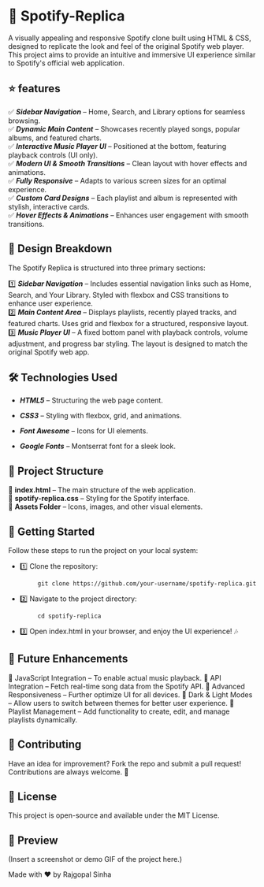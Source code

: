 # 🎵 Spotify-Replica
A visually appealing and responsive Spotify clone built using HTML & CSS, designed to replicate the look and feel of the original Spotify web player.<br/>
This project aims to provide an intuitive and immersive UI experience similar to Spotify's official web application.

## ⭐ features

✅ _**Sidebar Navigation**_ – Home, Search, and Library options for seamless browsing. <br/>
✅ _**Dynamic Main Content**_ – Showcases recently played songs, popular albums, and featured charts.<br/>
✅ _**Interactive Music Player UI**_ – Positioned at the bottom, featuring playback controls (UI only).<br/>
✅ _**Modern UI & Smooth Transitions**_ – Clean layout with hover effects and animations.<br/>
✅ _**Fully Responsive**_ – Adapts to various screen sizes for an optimal experience.<br/>
✅ _**Custom Card Designs**_ – Each playlist and album is represented with stylish, interactive cards.<br/>
✅ _**Hover Effects & Animations**_ – Enhances user engagement with smooth transitions.<br/>

## 🎨 Design Breakdown

The Spotify Replica is structured into three primary sections:

1️⃣ _**Sidebar Navigation**_ – Includes essential navigation links such as Home, Search, and Your Library. Styled with flexbox and CSS transitions to enhance user experience.<br/>
2️⃣ _**Main Content Area**_ – Displays playlists, recently played tracks, and featured charts. Uses grid and flexbox for a structured, responsive layout.<br/>
3️⃣ _**Music Player UI**_ – A fixed bottom panel with playback controls, volume adjustment, and progress bar styling. The layout is designed to match the original Spotify web app.<br/>

## 🛠️ Technologies Used

- _**HTML5**_ – Structuring the web page content.

- _**CSS3**_ – Styling with flexbox, grid, and animations.

- _**Font Awesome**_ – Icons for UI elements.

- _**Google Fonts**_ – Montserrat font for a sleek look.

## 📂 Project Structure

 📁 **index.html** – The main structure of the web application.<br/>
 📁 **spotify-replica.css** – Styling for the Spotify interface.<br/>
 📁 **Assets Folder** – Icons, images, and other visual elements.<br/>

## 🚀 Getting Started

Follow these steps to run the project on your local system:

- 1️⃣ Clone the repository:

           git clone https://github.com/your-username/spotify-replica.git

- 2️⃣ Navigate to the project directory:

           cd spotify-replica

- 3️⃣ Open index.html in your browser, and enjoy the UI experience! 🎶

## 🔮 Future Enhancements

🔹 JavaScript Integration – To enable actual music playback.
🔹 API Integration – Fetch real-time song data from the Spotify API.
🔹 Advanced Responsiveness – Further optimize UI for all devices.
🔹 Dark & Light Modes – Allow users to switch between themes for better user experience.
🔹 Playlist Management – Add functionality to create, edit, and manage playlists dynamically.

## 🤝 Contributing

Have an idea for improvement? Fork the repo and submit a pull request! Contributions are always welcome. 🙌

## 📜 License

This project is open-source and available under the MIT License.

## 📸 Preview

(Insert a screenshot or demo GIF of the project here.)

Made with ❤️ by Rajgopal Sinha




